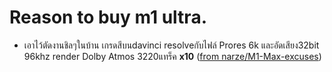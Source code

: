 # Reason to buy m1 ultra.

- เอาไว้ตัดงานชิลๆในบ้าน เกรดสีบนdavinci resolveกับไฟล์ Prores 6k และอัดเสียง32bit 96khz render Dolby Atmos 3220แทร็ค **x10** ([from narze/M1-Max-excuses](https://github.com/narze/M1-Max-excuses))
